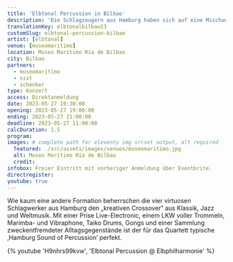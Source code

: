 ```yaml
---
title: 'Elbtonal Percussion in Bilbao'
description: 'Die Schlagzeugern aus Hamburg haben sich auf eine Mischung aus Klassik, Jazz und Weltmusik spezialisiert. Jetzt heißen wir sie in Bilbao willkommen.'
translationKey: elbtonalbilbao23
customSlug: elbtonal-percussion-bilbao
artist: [elbtonal]
venue: [museomaritimo]
location: Museo Marítimo Ría de Bilbao
city: Bilbao
partners:
  - museomaritimo
  - sixt
  - schenker
type: Konzert
access: Direktanmeldung
date: 2023-05-27 19:30:00
opening: 2023-05-27 19:00:00
ending: 2023-05-27 21:00:00
deadline: 2023-05-27 11:00:00
calcDuration: 1.5
program:
images: # complete path for eleventy img srcset output, alt required
  featured: ./src/assets/images/venues/museomaritimo.jpg
  alt: Museo Marítimo Ría de Bilbao
  credit:
infobox: Freier Eintritt mit vorheriger Anmeldung über Eventbrite.
directregister:
youtube: true
---
```


Wie kaum eine andere Formation beherrschen die vier virtuosen Schlagwerker aus Hamburg den „kreativen Crossover“ aus Klassik, Jazz und Weltmusik. Mit einer Prise Live-Electronic, einem LKW voller Trommeln, Marimba- und Vibraphone, Taiko Drums, Gongs und einer Sammlung zweckentfremdeter Alltagsgegenstände ist der für das Quartett typische ‚Hamburg Sound of Percussion’ perfekt.

{% youtube 'H9nhrs99kvw', 'Elbtonal Percussion @ Elbphilharmonie' %}
